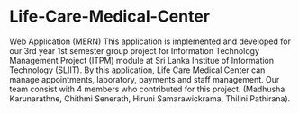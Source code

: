 # Life-Care-Medical-Center
Web Application (MERN)
This application is implemented and developed for our 3rd year 1st semester group project for Information Technology Management Project (ITPM) module at Sri Lanka Institue of Information Technology (SLIIT). By this application, Life Care Medical Center can manage appointments, laboratory, payments and staff management. Our team consist with 4 members who contributed for this project. (Madhusha Karunarathne, Chithmi Senerath, Hiruni Samarawickrama, Thilini Pathirana).
